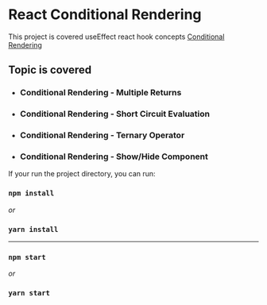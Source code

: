 # React Conditional Rendering

This project is covered useEffect react hook concepts [Conditional Rendering]()

## Topic is covered

- ### Conditional Rendering - Multiple Returns

- ### Conditional Rendering - Short Circuit Evaluation

- ### Conditional Rendering - Ternary Operator

- ### Conditional Rendering - Show/Hide Component

If your run the project directory, you can run:

### `npm install`

_or_

### `yarn install`

---

### `npm start`

_or_

### `yarn start`
